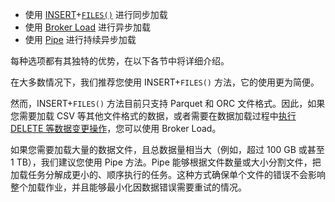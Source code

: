 
- 使用 [INSERT](../../sql-reference/sql-statements/data-manipulation/INSERT.md)+[`FILES()`](../../sql-reference/sql-functions/table-functions/files.md) 进行同步加载
- 使用 [Broker Load](../../sql-reference/sql-statements/data-manipulation/BROKER_LOAD.md) 进行异步加载
- 使用 [Pipe](../../sql-reference/sql-statements/data-manipulation/CREATE_PIPE.md) 进行持续异步加载

每种选项都有其独特的优势，在以下各节中将详细介绍。

在大多数情况下，我们推荐您使用 INSERT+`FILES()` 方法，它的使用更为简便。

然而，INSERT+`FILES()` 方法目前只支持 Parquet 和 ORC 文件格式。因此，如果您需要加载 CSV 等其他文件格式的数据，或者需要在数据加载过程中[执行 DELETE 等数据变更操作](../../loading/Load_to_Primary_Key_tables.md)，您可以使用 Broker Load。

如果您需要加载大量的数据文件，且总数据量相当大（例如，超过 100 GB 或甚至 1 TB），我们建议您使用 Pipe 方法。Pipe 能够根据文件数量或大小分割文件，把加载任务分解成更小的、顺序执行的任务。这种方式确保单个文件的错误不会影响整个加载作业，并且能够最小化因数据错误需要重试的情况。